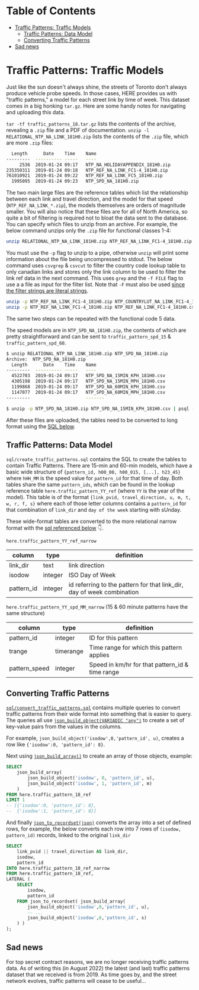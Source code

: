 # Table of Contents
- [Traffic Patterns: Traffic Models](#traffic-patterns-traffic-models)
    - [Traffic Patterns: Data Model](#traffic-patterns-data-model)
    - [Converting Traffic Patterns](#converting-traffic-patterns)
- [Sad news](#sad-news)

# Traffic Patterns: Traffic Models

Just like the sun doesn't always shine, the streets of Toronto don't always produce vehicle probe speeds. In those cases, HERE provides us with "traffic patterns," a model for each street link by time of week. This dataset comes in a big honking `tar.gz`. Here are some handy notes for navigating and uploading this data.

`tar -tf traffic_patterns_18.tar.gz` lists the contents of the archive, revealing a `.zip` file and a PDF of documentation. `unzip -l RELATIONAL_NTP_NA_LINK_181H0.zip` lists the contents of the `.zip` file, which are more `.zip` files:

```bash
  Length      Date    Time    Name
---------  ---------- -----   ----
     2536  2019-01-24 09:17   NTP_NA_HOLIDAYAPPENDIX_181H0.zip
235350311  2019-01-24 09:18   NTP_REF_NA_LINK_FC1-4_181H0.zip
761010921  2019-01-24 09:22   NTP_REF_NA_LINK_FC5_181H0.zip
  1995095  2019-01-24 09:23   NTP_SPD_NA_181H0.zip
```

The two main large files are the reference tables which list the relationship
between each link and travel direction, and the model for that speed
(`NTP_REF_NA_LINK_*.zip`), the models themselves are orders of magnitude
smaller. You will also notice that these files are for all of North America, so
quite a bit of filtering is required not to bloat the data sent to the
database. You can specify which files to unzip from an archive. For example,
the below command unzips only the `.zip` file for functional classes 1-4:

```bash
unzip RELATIONAL_NTP_NA_LINK_181H0.zip NTP_REF_NA_LINK_FC1-4_181H0.zip
```

You must use the `-p` flag to unzip to a pipe, otherwise `unzip` will print
some information about the file being uncompressed to stdout. The below command
uses `csvgrep` & `csvcut` to filter the country code lookup table to only
canadian links and stores only the link column to be used to filter the link
ref data in the next command. This uses `grep` and the `-f FILE` flag to use a
a file as input for the filter list. Note that `-F` must also be used [since the
filter strings are literal strings](https://unix.stackexchange.com/questions/83260/reading-grep-patterns-from-a-file).

```bash
unzip -p NTP_REF_NA_LINK_FC1-4_181H0.zip NTP_COUNTRYLUT_NA_LINK_FC1-4_181H0.csv | csvgrep -c COUNTRY_CODE -m CAN | csvcut -c LINK_PVID > canadian_links.csv
unzip -p NTP_REF_NA_LINK_FC1-4_181H0.zip NTP_REF_NA_LINK_FC1-4_181H0.csv | grep -F -f canadian_links.csv - | csvcut -c LINK_PVID,TRAVEL_DIRECTION,U,M,T,W,R,F,S|  psql -h 10.160.12.47 -d bigdata -c "\COPY here.traffic_pattern_18_ref FROM STDIN WITH (FORMAT csv, HEADER TRUE);"
```

The same two steps can be repeated with the functional code 5 data.

The speed models are in `NTP_SPD_NA_181H0.zip`, the contents of which are
pretty straightforward and can be sent to `traffic_pattern_spd_15` & `traffic_pattern_spd_60`.

```bash
$ unzip RELATIONAL_NTP_NA_LINK_181H0.zip NTP_SPD_NA_181H0.zip
Archive:  NTP_SPD_NA_181H0.zip
  Length      Date    Time    Name
---------  ---------- -----   ----
  4522703  2019-01-24 09:17   NTP_SPD_NA_15MIN_KPH_181H0.csv
  4305198  2019-01-24 09:17   NTP_SPD_NA_15MIN_MPH_181H0.csv
  1199868  2019-01-24 09:17   NTP_SPD_NA_60MIN_KPH_181H0.csv
  1147077  2019-01-24 09:17   NTP_SPD_NA_60MIN_MPH_181H0.csv
---------                     -------

$ unzip -p NTP_SPD_NA_181H0.zip NTP_SPD_NA_15MIN_KPH_181H0.csv | psql -h 10.160.12.47 -d bigdata -c "\COPY here.traffic_pattern_spd_15 FROM STDIN WITH (FORMAT csv, HEADER TRUE);"
```

After these files are uploaded, the tables need to be converted to long format
using the [SQL below](#converting-traffic-patterns).

## Traffic Patterns: Data Model

`sql/create_traffic_patterns.sql` contains the SQL to create the tables to contain Traffic Patterns. There are 15-min and 60-min models, which have a basic wide structure of `{pattern_id, h00_00, h00_015, [...], h23_45}` where `hHH_MM` is the speed value for `pattern_id` for that time of day. Both tables share the same `pattern_ids`, which can be found in the lookup reference table `here.traffic_pattern_YY_ref` (where `YY` is the year of the model). This table is of the format `{link_pvid, travel_direction, u, m, t, w, r, f, s}` where each of those letter columns contains a `pattern_id` for that combination of `link_dir` and `day of the week` starting with sUnday.

These wide-format tables are converted to the more relational narrow format with the [sql referenced below](#converting-traffic-patterns) :point_down:.

`here.traffic_pattern_YY_ref_narrow`

|column | type | definition |
|-------|------|------------|
|link_dir |text | link direction |
|isodow |integer | ISO Day of Week|
|pattern_id |integer | id referring to the pattern for that link_dir, day of week combination|

`here.traffic_pattern_YY_spd_MM_narrow` (15 & 60 minute patterns have the same structure)

|column | type | definition |
|-------|------|------------|
|pattern_id| integer| ID for this pattern|
|trange| timerange| Time range for which this pattern applies|
|pattern_speed| integer|Speed in km/hr for that pattern_id & time range|

## Converting Traffic Patterns

[`sql/convert_traffic_patterns.sql`](sql/convert_traffic_patterns.sql) contains multiple queries to convert traffic patterns from their wide format into something that is easier to query. The queries all use [`json_build_object(VARIADIC "any")`](https://devdocs.io/postgresql~9.6/functions-json#json_build_object) to create a set of key-value pairs from the values in the columns.

For example, `json_build_object('isodow',0,'pattern_id', u)`, creates a row like `{'isodow':0, 'pattern_id': 8}`.

Next using [`json_build_array()`](https://devdocs.io/postgresql~9.6/functions-json#json_build_array) to create an array of those objects, example:

```sql
SELECT
    json_build_array(
        json_build_object('isodow', 0, 'pattern_id', u),
        json_build_object('isodow', 1, 'pattern_id', m)
    )
FROM here.traffic_pattern_18_ref
LIMIT 1
-- [{'isodow':0, 'pattern_id': 8},
--  {'isodow':1, 'pattern_id': 8}]
```

And finally [`json_to_recordset(json)`](https://devdocs.io/postgresql~9.6/functions-json#json_to_recordset) converts the array into a set of defined rows, for example, the below converts each row into 7 rows of `(isodow, pattern_id)` records, linked to the original `link_dir`

```sql
SELECT 
    link_pvid || travel_direction AS link_dir,
    isodow,
    pattern_id
INTO here.traffic_pattern_18_ref_narrow
FROM here.traffic_pattern_18_ref,
LATERAL ( 
    SELECT 
        isodow,
        pattern_id
    FROM json_to_recordset( json_build_array(
        json_build_object('isodow',0,'pattern_id', u),
        -- ...
        json_build_object('isodow',6,'pattern_id', s)
    ) )
);
```
## Sad news
For top secret contract reasons, we are no longer receiving traffic patterns data. As of writing this (in August 2022) the latest (and last) traffic patterns dataset that we received is from 2019. As time goes by, and the street network evolves, traffic patterns will cease to be useful...